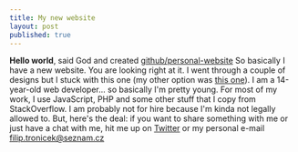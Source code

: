 ```yaml
---
title: My new website
layout: post
published: true
---
```


**Hello world**, said God and created [github/personal-website](https://github.dev/)
So basically I have a new website. You are looking right at it. I went through a couple of designs but I stuck with this one (my other option was [this one](https://filiptronicek.netlify.com/)).
I am a 14-year-old web developer... so basically I'm pretty young. For most of my work, I use JavaScript, PHP and some other stuff that I copy from StackOverflow. I am probably not for hire because I'm kinda not legally allowed to. But, here's the deal: if you want to share something with me or just have a chat with me, hit me up on [Twitter](https://twitter.com/filip_tronicek) or my personal e-mail [filip.tronicek@seznam.cz](mailto:filip.tronicek@seznam.cz)